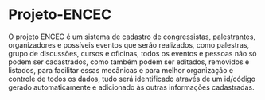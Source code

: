 # Projeto-ENCEC 

O projeto ENCEC é um sistema de cadastro de congressistas, palestrantes, organizadores e possíveis eventos que serão realizados, como palestras, grupo de discussões, cursos e oficinas, todos os eventos e pessoas não só podem ser cadastrados, como também podem ser editados, removidos e listados, para facilitar essas mecânicas e para melhor organização e controle de todos os dados, tudo será identificado através de um id/código gerado automaticamente e adicionado às outras informações cadastradas.
